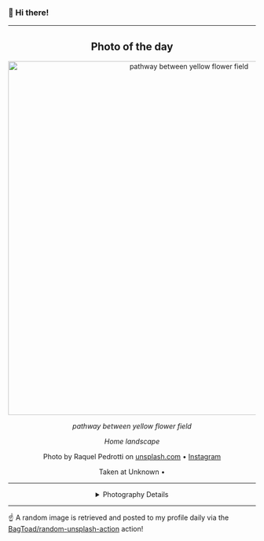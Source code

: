 ### 👋 Hi there!

----
<div align="center">

## Photo of the day
  
  <a href="https://unsplash.com/photos/pathway-between-yellow-flower-field-hB-Vwbyxr9U"><img width="720" src="https://images.unsplash.com/photo-1534030665069-90e016e995e5?crop=entropy&cs=tinysrgb&fit=max&fm=jpg&ixid=M3w1NTI0NDl8MHwxfHJhbmRvbXx8fHx8fHx8fDE3MDk4Nzc2MjZ8&ixlib=rb-4.0.3&q=80&w=1080" alt="pathway between yellow flower field"></a>
  
  <em>pathway between yellow flower field</em>
  
  <em>Home landscape</em>

  Photo by Raquel Pedrotti on [unsplash.com](https://unsplash.com/) • [Instagram](https://instagram.com/raquelflosspedrotti)
  
  Taken at Unknown • 
  
  ---
  
<details>
<summary>Photography Details</summary>
  
| Parameter     | Value |
| ------------- | ----- |
| Camera Model  | Canon EOS REBEL T5 |
| Exposure Time | 1/250 |
| Aperture      | 10.0 |
| Focal Length  | 18.0 |
| ISO           | 100 |
| Location      | Unknown (null) |
| Coordinates   | Latitude null, Longitude null |

### Map

Map unavailable

</details>

</div>

----

☝️ A random image is retrieved and posted to my profile daily via the [BagToad/random-unsplash-action](https://github.com/BagToad/random-unsplash-action) action!
